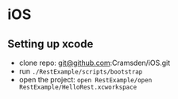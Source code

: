 # iOS

## Setting up xcode

* clone repo: git@github.com:Cramsden/iOS.git
* run `./RestExample/scripts/bootstrap`
* open the project: `open RestExample/open RestExample/HelloRest.xcworkspace` 

